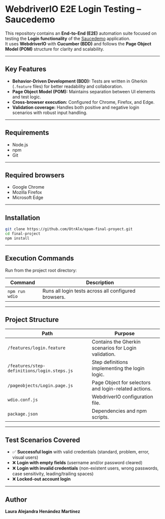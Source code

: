 # WebdriverIO E2E Login Testing – Saucedemo

This repository contains an **End-to-End (E2E)** automation suite focused on testing the **Login functionality** of the [Saucedemo](https://www.saucedemo.com/) application.  
It uses **WebdriverIO** with **Cucumber (BDD)** and follows the **Page Object Model (POM)** structure for clarity and scalability.

---

## Key Features

- **Behavior-Driven Development (BDD):** Tests are written in Gherkin (`.feature` files) for better readability and collaboration.  
- **Page Object Model (POM):** Maintains separation between UI elements and test logic.  
- **Cross-browser execution:** Configured for Chrome, Firefox, and Edge.  
- **Validation coverage:** Handles both positive and negative login scenarios with robust input handling.

---

## Requirements

- Node.js
- npm 
- Git  
---

## Required browsers

- Google Chrome  
- Mozilla Firefox  
- Microsoft Edge  

---

## Installation

```bash
git clone https://github.com/OtrAle/epam-final-proyect.git
cd final-project
npm install
```

---

## Execution Commands

Run from the project root directory:

| Command | Description |
|----------|-------------|
| `npm run wdio` | Runs all login tests across all configured browsers. |

---

## Project Structure

| Path | Purpose |
|------|----------|
| `/features/login.feature` | Contains the Gherkin scenarios for Login validation. |
| `/features/step-definitions/login.steps.js` | Step definitions implementing the login logic. |
| `/pageobjects/Login.page.js` | Page Object for selectors and login-related actions. |
| `wdio.conf.js` | WebdriverIO configuration file. |
| `package.json` | Dependencies and npm scripts. |

---

##  Test Scenarios Covered
- ✅ **Successful login** with valid credentials (standard, problem, error, visual users)  
- ❌ **Login with empty fields** (username and/or password cleared)  
- ❌ **Login with invalid credentials** (non-existent users, wrong passwords, case sensitivity, leading/trailing spaces)  
- ❌ **Locked-out account login**  

---

## Author

**Laura Alejandra Henández Martínez**
